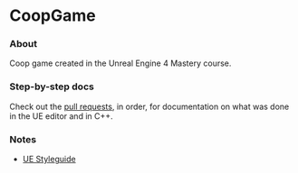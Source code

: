 # CoopGame

### About

Coop game created in the Unreal Engine 4 Mastery course.

### Step-by-step docs

Check out the [pull requests](https://github.com/clifton/CoopGame/pulls?q=is%3Apr+sort%3Acreated-asc), in order, for documentation on what was done in the UE editor and in C++.
 
### Notes

- [UE Styleguide](https://github.com/Allar/ue4-style-guide)

